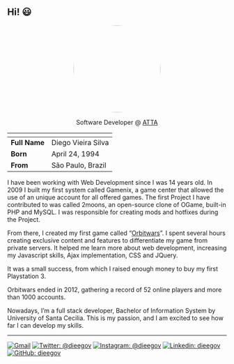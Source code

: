 ## Hi! :smiley:

<div align="center">
  
<img src="https://scontent.fssz1-1.fna.fbcdn.net/v/t1.0-1/p480x480/94627009_2965635183503845_6584281888079216640_o.jpg?_nc_cat=106&_nc_sid=7206a8&_nc_ohc=-hUPMq48K7wAX_7uOZR&_nc_ht=scontent.fssz1-1.fna&_nc_tp=6&oh=101417b1150ca44c6674883531d2214e&oe=5F5FDD01" width="200" style="border-radius: 50%;" />

Software Developer @ [ATTA](https://atta.com.vc)
</div>

| <!-- -->      | <!-- -->            | 
|-------------  |-------------        |
| **Full Name** |  Diego Vieira Silva |
| **Born**      |  April 24, 1994     |
| **From**      |  São Paulo, Brazil  |

  I have been working with Web Development since I was 14 years old. In 2009 I built my first system called Gamenix, a game center that allowed the use of an unique account for all offered games. The first Project I have contributed to was called 2moons, an open-source clone of OGame, built-in PHP and MySQL. I was responsible for creating mods and hotfixes during the Project. 

  
  From there, I created my first game called “[Orbitwars](https://www.baixaki.com/download/orbitwars.htm)”. I spent several hours creating exclusive content and features to differentiate my game from private servers. It helped me learn more about web development, increasing my Javascript skills, Ajax implementation, CSS and JQuery.

  It was a small success, from which I raised enough money to buy my first Playstation 3.
  
  Orbitwars ended in 2012, gathering a record of 52 online players and more than 1000 accounts. 
  
  Nowadays, I’m a full stack developer, Bachelor of Information System by University of Santa Cecilia. This is my passion, and I am excited to see how far I can develop my skills.

___

[![Gmail](https://img.shields.io/badge/Email-grey?logo=gmail&style=flat-square&url=http%3A%2F%2Fmailto%3Adieegov7%40gmail.com)](mailto:dieegov@gmail.com)
[![Twitter: @dieegov](https://img.shields.io/badge/-@dieegov-grey?style=flat-square&logo=twitter)](https://twitter.com/dieegov)
[![Instagram: @dieegov](https://img.shields.io/badge/-@dieegov-grey?style=flat-square&logo=instagram)](https://instagram.com/dieegov)
[![Linkedin: dieegov](https://img.shields.io/badge/-Diego%20Vieira-grey?style=flat-square&logo=linkedin&logoColor=white&link=https://www.linkedin.com/in/dieegov/)](https://www.linkedin.com/in/dieegov/)
[![GitHub: dieegov](https://img.shields.io/github/followers/dieegov?label=follow&style=flat-square&logo=github)](https://github.com/dieegov)
